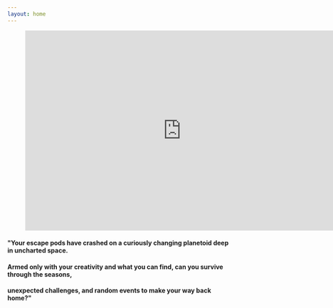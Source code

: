 ```yaml
---
layout: home
---
```


<figure class="video">
  <iframe width="700" height="450" src="https://www.youtube.com/embed/cu6z_UG0kH4" title="YouTube video player" frameborder="0" allow="accelerometer; autoplay; clipboard-write; encrypted-media; gyroscope; picture-in-picture" allowfullscreen></iframe>
</figure>

#### "Your escape pods have crashed on a curiously changing planetoid deep in uncharted space.
#### Armed only with your creativity and what you can find, can you survive through the seasons,
#### unexpected challenges, and random events to make your way back home?"
